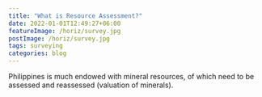 ```yaml
---
title: "What is Resource Assessment?"
date: 2022-01-01T12:49:27+06:00
featureImage: /horiz/survey.jpg
postImage: /horiz/survey.jpg
tags: surveying
categories: blog
---
```

Philippines is much endowed with mineral resources, of which need to be assessed and reassessed (valuation of minerals). 
